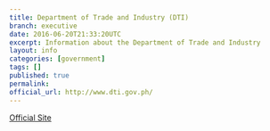 ```yaml
---
title: Department of Trade and Industry (DTI)
branch: executive
date: 2016-06-20T21:33:20UTC
excerpt: Information about the Department of Trade and Industry
layout: info
categories: [government]
tags: []
published: true
permalink: 
official_url: http://www.dti.gov.ph/
---
```


[Official Site](page.official_url)
